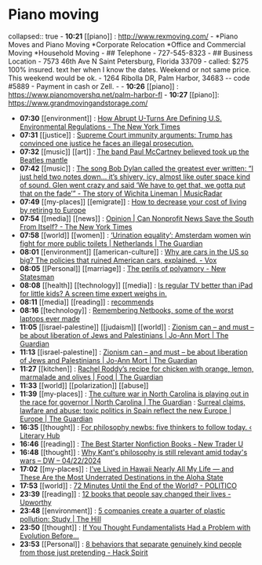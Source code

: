 # Piano moving
collapsed:: true
	- **10:21** [[piano]] :  http://www.rexmoving.com/
		- *Piano Moves and Piano Moving
		  *Corporate Relocation
		  ​*Office and Commercial Moving
		  *Household Moving
		- ## Telephone
			- 727-545-8323
		- ## Business Location
			- 7573 46th Ave N Saint Petersburg, Florida 33709
		- called: $275 100% insured. text her when I know the dates. Weekend or not same price. This weekend would be ok.
		- 1264 Ribolla DR, Palm Harbor, 34683 -- code #5889
		- Payment in cash or Zell.
		-
	- **10:26** [[piano]] :  https://www.pianomovershq.net/palm-harbor-fl
	- **10:27** [[piano]]:  https://www.grandmovingandstorage.com/
- **07:30** [[environment]] :  [How Abrupt U-Turns Are Defining U.S. Environmental Regulations - The New York Times](https://www.nytimes.com/2024/04/26/climate/biden-trump-environmental-regulations.html)
- **07:31** [[justice]] :  [Supreme Court immunity arguments: Trump has convinced one justice he faces an illegal prosecution.](https://slate.com/news-and-politics/2024/04/supreme-court-trump-immunity-arguments-alito-maga.html)
- **07:32** [[music]] [[art]] :  [The band Paul McCartney believed took up the Beatles mantle](https://faroutmagazine.co.uk/a-new-generation-of-music-the-knockout-band-paul-mccartney-felt-took-up-the-beatles-mantle/)
- **07:42** [[music]] :  [The song Bob Dylan called the greatest ever written: “I just held two notes down… it’s shivery, icy, almost like outer space kind of sound. Glen went crazy and said ‘We have to get that, we gotta put that on the fade’” - The story of Wichita Lineman | MusicRadar](https://www.musicradar.com/news/glen-campbell-wichita-lineman)
- **07:49** [[my-places]] [[emigrate]] :  [How to decrease your cost of living by retiring to Europe](https://www.cnbc.com/2024/04/28/how-to-decrease-your-cost-of-living-by-retiring-to-europe.html)
- **07:54** [[media]] [[news]] :  [Opinion | Can Nonprofit News Save the South From Itself? - The New York Times](https://www.nytimes.com/2024/04/29/opinion/nonprofit-media-journalism.html)
- **07:58** [[world]] [[women]] :  [‘Urination equality’: Amsterdam women win fight for more public toilets | Netherlands | The Guardian](https://www.theguardian.com/world/2024/apr/29/urination-equality-amsterdam-women-win-fight-more-public-toilets)
- **08:01** [[environment]] [[american-culture]] :  [Why are cars in the US so big? The policies that ruined American cars, explained. - Vox](https://www.vox.com/future-perfect/24139147/suvs-trucks-popularity-federal-policy-pollution)
- **08:05** [[Personal]] [[marriage]] : [The perils of polyamory - New Statesman](https://www.newstatesman.com/culture/books/2024/04/perils-of-polyamory-more-review-molly-roden-winter "The perils of polyamory - New Statesman")
- **08:08** [[health]] [[technology]] [[media]] :  [Is regular TV better than iPad for little kids? A screen time expert weighs in.](https://slate.com/human-interest/2024/04/tv-ipad-screentime-differences-kids.html)
- **08:11** [[media]] [[reading]] : [recommends](https://www.theatlantic.com/newsletters/archive/2024/04/a-nail-biter-show-for-late-night-binging/678203/ "A nail-biter show for late-night binging - The Atlantic")
- **08:16** [[technology]] :  [Remembering Netbooks, some of the worst laptops ever made](https://www.xda-developers.com/remembering-netbooks/)
- **11:05** [[israel-palestine]] [[judaism]] [[world]] :  [Zionism can – and must – be about liberation of Jews and Palestinians | Jo-Ann Mort | The Guardian](https://www.theguardian.com/commentisfree/2024/apr/29/zionism-jews-palestinians)
- **11:13** [[israel-palestine]] :  [Zionism can – and must – be about liberation of Jews and Palestinians | Jo-Ann Mort | The Guardian](https://www.theguardian.com/commentisfree/2024/apr/29/zionism-jews-palestinians)
- **11:27** [[kitchen]] :  [Rachel Roddy’s recipe for chicken with orange, lemon, marmalade and olives | Food | The Guardian](https://www.theguardian.com/food/2024/apr/29/chicken-with-orange-lemon-marmalade-and-olives-recipe-rachel-roddy)
- **11:33** [[world]] [[polarization]] [[abuse]]
- **11:39** [[my-places]] :  [The culture war in North Carolina is playing out in the race for governor | North Carolina | The Guardian](https://www.theguardian.com/us-news/2024/apr/28/north-carolina-mark-robinson-josh-stein-governor) :  [Surreal claims, lawfare and abuse: toxic politics in Spain reflect the new Europe | Europe | The Guardian](https://www.theguardian.com/world/2024/apr/29/toxic-politics-spain-reflect-new-europe-pedro-sanchez)
- **16:35** [[thought]] :  [For philosophy newbs: five thinkers to follow today. ‹ Literary Hub](https://lithub.com/for-philosophy-newbs-five-thinkers-to-follow-today/)
- **16:46** [[reading]] :  [The Best Starter Nonfiction Books - New Trader U](https://www.newtraderu.com/2024/04/27/the-best-starter-nonfiction-books/)
- **16:48** [[thought]]  :  [Why Kant's philosophy is still relevant amid today's wars – DW – 04/22/2024](https://www.dw.com/en/why-immanuel-kants-philosophy-is-still-relevant-amid-todays-wars/a-68847759)
- **17:02** [[my-places]] :  [I’ve Lived in Hawaii Nearly All My Life — and These Are the Most Underrated Destinations in the Aloha State](https://www.travelandleisure.com/underrated-destinations-in-hawaii-according-to-local-8634436)
- **17:53** [[world]] :  [72 Minutes Until the End of the World? - POLITICO](https://www.politico.com/news/magazine/2024/04/29/the-frighteningly-fast-path-to-nuclear-armageddon-00154591)
- **23:39** [[reading]] :  [12 books that people say changed their lives - Upworthy](https://www.upworthy.com/12-books-people-say-are-life-changing-reads-rp)
- **23:48** [[environment]] :  [5 companies create a quarter of plastic pollution: Study | The Hill](https://thehill.com/policy/energy-environment/4629925-five-companies-quarter-plastic-pollution-study/)
- **23:50** [[thought]] :  [If You Thought Fundamentalists Had a Problem with Evolution Before...](https://www.dailykos.com/stories/2024/4/29/2237876/-If-You-Thought-Fundamentalists-Had-a-Problem-with-Evolution-Before)
- **23:53** [[Personal]] :  [8 behaviors that separate genuinely kind people from those just pretending - Hack Spirit](https://hackspirit.com/behaviors-that-separate-genuinely-kind-people-from-those-just-pretending/)
